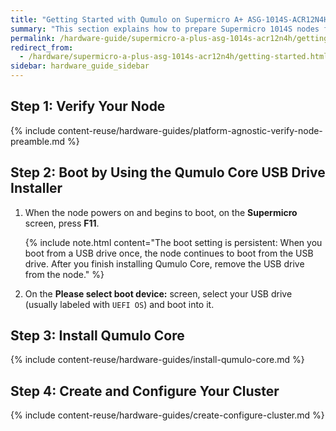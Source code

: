 ```yaml
---
title: "Getting Started with Qumulo on Supermicro A+ ASG-1014S-ACR12N4H"
summary: "This section explains how to prepare Supermicro 1014S nodes for creating a Qumulo cluster."
permalink: /hardware-guide/supermicro-a-plus-asg-1014s-acr12n4h/getting-started.html
redirect_from:
  - /hardware/supermicro-a-plus-asg-1014s-acr12n4h/getting-started.html
sidebar: hardware_guide_sidebar
---
```


## Step 1: Verify Your Node

{% include content-reuse/hardware-guides/platform-agnostic-verify-node-preamble.md %}


## Step 2: Boot by Using the Qumulo Core USB Drive Installer

1. When the node powers on and begins to boot, on the **Supermicro** screen, press **F11**.

   {% include note.html content="The boot setting is persistent: When you boot from a USB drive once, the node continues to boot from the USB drive. After you finish installing Qumulo Core, remove the USB drive from the node." %}

1. On the **Please select boot device:** screen, select your USB drive (usually labeled with `UEFI OS`) and boot into it.


## Step 3: Install Qumulo Core

{% include content-reuse/hardware-guides/install-qumulo-core.md %}
   

## Step 4: Create and Configure Your Cluster

{% include content-reuse/hardware-guides/create-configure-cluster.md %}
